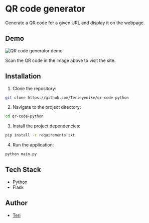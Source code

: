 # QR code generator

Generate a QR code for a given URL and display it on the webpage.

## Demo

![QR code generator demo](https://github.com/Terieyenike/xata-with-nextjs/assets/25850598/beb23f9f-e90e-405d-b336-60d7fb5b73b4)

Scan the QR code in the image above to visit the site.


## Installation

1. Clone the repository:

```bash
git clone https://github.com/Terieyenike/qr-code-python
```

2. Navigate to the project directory:

```bash
cd qr-code-python
```

3. Install the project dependencies:

```bash
pip install -r requirements.txt
```

4. Run the application:

```bash
python main.py
```


## Tech Stack

- Python
- Flask

## Author

- [Teri](https://twitter.com/terieyenike)
